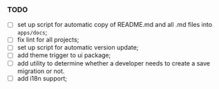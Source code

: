 ### TODO

- [ ] set up script for automatic copy of README.md and all .md files into `apps/docs`;
- [ ] fix lint for all projects;
- [ ] set up script for automatic version update;
- [ ] add theme trigger to ui package;
- [ ] add utility to determine whether a developer needs to create a save migration or not.
- [ ] add i18n support;
